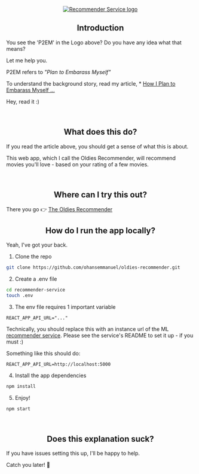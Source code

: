<p align="center"><a href="#" target="_blank" rel="noopener noreferrer"> <img src="https://image.ibb.co/evGJH7/Artboard_1_3x.png" alt="Recommender Service logo"></a></p>

<h2 align="center">Introduction</h2>
You see the 'P2EM' in the Logo above? Do you have any idea what that means?

Let me help you.

P2EM refers to _"Plan to Embarass Myself"_

To understand the background story, read my article, \*
<a href="https://medium.com/the-happiness-of-pursuit/marchs-quest-is-completed-25a855fb9d57" target="_blank" rel="noopener noreferrer">How I Plan to Embarass Myself ...</a>

Hey, read it :)

<br />

<h2 align="center">What does this do?</h2>
If you read the article above, you should get a sense of what this is about.

This web app, which I call the Oldies Recommender, will recommend movies you'll love - based on your rating of a few movies.

<br />

<h2 align="center">Where can I try this out? </h2>
There you go 👉 <a href="https://oldies-recommender.herokuapp.com" target="_blank" rel="noopener noreferrer">The Oldies Recommender</a>

<br />

<h2 align="center">How do I run the app locally?</h2>

Yeah, I've got your back.

1.  Clone the repo

```bash
git clone https://github.com/ohansemmanuel/oldies-recommender.git
```

2.  Create a .env file

```bash
cd recommender-service
touch .env
```

3.  The env file requires 1 important variable

```env
REACT_APP_API_URL="..."
```

Technically, you should replace this with an instance url of the ML <a href="https://github.com/ohansemmanuel/recommender-service" target="_blank" rel="noopener noreferrer">recommender service</a>. Please see the service's README to set it up - if you must :)

Something like this should do:

```env
REACT_APP_API_URL=http://localhost:5000
```

4.  Install the app dependencies

```bash
npm install
```

5.  Enjoy!

```bash
npm start
```

<br />

<h2 align="center">Does this explanation suck?</h2>
If you have issues setting this up, I'll be happy to help.

Catch you later! 👊
